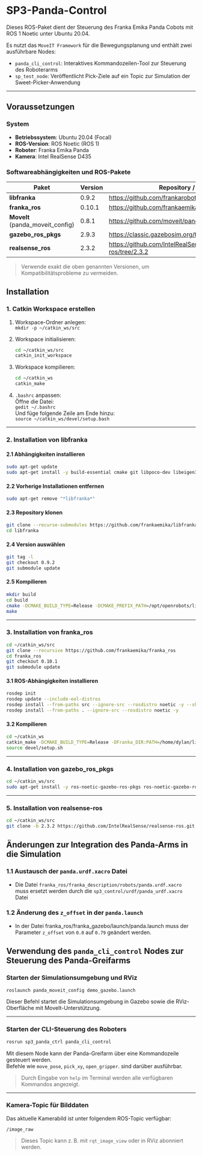 # SP3-Panda-Control

Dieses ROS-Paket dient der Steuerung des Franka Emika Panda Cobots mit ROS 1 Noetic unter Ubuntu 20.04.

Es nutzt das `MoveIT Framework` für die Bewegungsplanung und enthält zwei ausführbare Nodes:

- `panda_cli_control`: Interaktives Kommandozeilen-Tool zur Steuerung des Roboterarms  
- `sp_test_node`: Veröffentlicht Pick-Ziele auf ein Topic zur Simulation der  Sweet-Picker-Anwendung

---

## Voraussetzungen

### System

- **Betriebssystem**: Ubuntu 20.04 (Focal)  
- **ROS-Version**: ROS Noetic (ROS 1)  
- **Roboter**: Franka Emika Panda  
- **Kamera**: Intel RealSense D435

### Softwareabhängigkeiten und ROS-Pakete

| Paket                | Version | Repository / Anleitung |
|----------------------|---------|-------------------------|
| **libfranka**        | 0.9.2   | https://github.com/frankarobotics/libfranka/tree/0.9.2 |
| **franka_ros**       | 0.10.1  | https://github.com/frankaemika/franka_ros/tree/0.10.1 |
| **MoveIt** (panda_moveit_config) | 0.8.1 | https://github.com/moveit/panda_moveit_config/tree/0.8.1 |
| **gazebo_ros_pkgs**  | 2.9.3   | https://classic.gazebosim.org/tutorials?tut=ros_installing |
| **realsense_ros**    | 2.3.2   | https://github.com/IntelRealSense/realsense-ros/tree/2.3.2 |

> Verwende exakt die oben genannten Versionen, um Kompatibilitätsprobleme zu vermeiden.

## Installation

### 1. Catkin Workspace erstellen

1. Workspace-Ordner anlegen:  
   `mkdir -p ~/catkin_ws/src`

2. Workspace initialisieren:  
   ```bash
   cd ~/catkin_ws/src  
   catkin_init_workspace
   ```

3. Workspace kompilieren:  
   ```bash
   cd ~/catkin_ws  
   catkin_make
   ```

4. `.bashrc` anpassen:  
   Öffne die Datei:  
   `gedit ~/.bashrc`  
   Und füge folgende Zeile am Ende hinzu:  
   `source ~/catkin_ws/devel/setup.bash`

---

### 2. Installation von **libfranka**

#### 2.1 Abhängigkeiten installieren

```bash
sudo apt-get update  
sudo apt-get install -y build-essential cmake git libpoco-dev libeigen3-dev libfmt-dev
```

#### 2.2 Vorherige Installationen entfernen

```bash
sudo apt-get remove "*libfranka*"
```

#### 2.3 Repository klonen

```bash
git clone --recurse-submodules https://github.com/frankaemika/libfranka.git  
cd libfranka
```

#### 2.4 Version auswählen

```bash
git tag -l                 
git checkout 0.9.2       
git submodule update    
```

#### 2.5 Kompilieren

```bash
mkdir build  
cd build  
cmake -DCMAKE_BUILD_TYPE=Release -DCMAKE_PREFIX_PATH=/opt/openrobots/lib/cmake -DBUILD_TESTS=OFF ..  
make
```

---

### 3. Installation von **franka_ros**

```bash
cd ~/catkin_ws/src  
git clone --recursive https://github.com/frankaemika/franka_ros  
cd franka_ros  
git checkout 0.10.1  
git submodule update
```

#### 3.1 ROS-Abhängigkeiten installieren

```bash
rosdep init  
rosdep update --include-eol-distros  
rosdep install --from-paths src --ignore-src --rosdistro noetic -y --skip-keys libfranka  
rosdep install --from-paths . --ignore-src --rosdistro noetic -y
```

#### 3.2 Kompilieren

```bash
cd ~/catkin_ws  
catkin_make -DCMAKE_BUILD_TYPE=Release -DFranka_DIR:PATH=/home/dylan/libfranka/build  
source devel/setup.sh
```

---

### 4. Installation von **gazebo_ros_pkgs**

```bash
cd ~/catkin_ws/src  
sudo apt-get install -y ros-noetic-gazebo-ros-pkgs ros-noetic-gazebo-ros-control
```

---

### 5. Installation von **realsense-ros**

```bash
cd ~/catkin_ws/src  
git clone -b 2.3.2 https://github.com/IntelRealSense/realsense-ros.git
```

## Änderungen zur Integration des Panda-Arms in die Simulation

### 1.1 Austausch der `panda.urdf.xacro` Datei 
- Die Datei `franka_ros/franka_description/robots/panda.urdf.xacro` muss ersetzt werden durch die `sp3_control/urdf/panda_urdf.xacro` Datei
### 1.2 Änderung des `z_offset` in der `panda.launch` 
- In der Datei franka_ros/franka_gazebo/launch/panda.launch muss der Parameter `z_offset` von `0.0` auf `0.79` geändert werden.

## Verwendung des `panda_cli_control` Nodes zur Steuerung des Panda-Greifarms

### Starten der Simulationsumgebung und RViz

```bash
roslaunch panda_moveit_config demo_gazebo.launch
```

Dieser Befehl startet die Simulationsumgebung in Gazebo sowie die RViz-Oberfläche mit MoveIt-Unterstützung.

---

### Starten der CLI-Steuerung des Roboters

```bash
rosrun sp3_panda_ctrl panda_cli_control
```
Mit diesem Node kann der Panda-Greifarm über eine Kommandozeile gesteuert werden.  
Befehle wie `move_pose`, `pick_xy`, `open_gripper`. sind darüber ausführbar.  
> Durch Eingabe von `help` im Terminal werden alle verfügbaren Kommandos angezeigt.

---

### Kamera-Topic für Bilddaten

Das aktuelle Kamerabild ist unter folgendem ROS-Topic verfügbar:

```
/image_raw
```

> Dieses Topic kann z. B. mit `rqt_image_view` oder in RViz abonniert werden.
